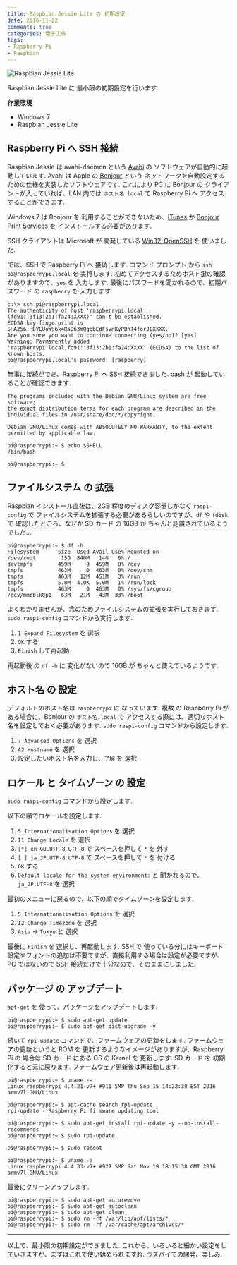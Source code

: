 ```yaml
---
title: Raspbian Jessie Lite の 初期設定
date: 2016-11-22
comments: true
categories: 電子工作
tags:
- Raspberry Pi
- Raspbian
---
```


![](/images/raspi/raspbian-jessie-lite/raspbian-jessie-lite.png "Raspbian Jessie Lite")

Raspbian Jessie Lite に 最小限の初期設定を行います.

**作業環境**
- Windows 7
- Raspbian Jessie Lite


## Raspberry Pi へ SSH 接続
Raspbian Jessie は avahi-daemon という [Avahi](http://avahi.org) の ソフトウェアが自動的に起動しています.
Avahi は Apple の [Bonjour](https://support.apple.com/ja-jp/bonjour) という ネットワークを自動設定するための仕様を実装したソフトウェアです. これにより PC に Bonjour の クライアントが入っていれば、LAN 内では `ホスト名.local` で Raspberry Pi へ アクセスすることができます.

Windows 7 は Bonjour を 利用することができないため、[iTunes](http://www.apple.com/jp/itunes/download) か [Bonjour Print Services](https://support.apple.com/kb/DL999) を インストールする必要があります.

SSH クライアントは Microsoft が 開発している [Win32-OpenSSH](https://github.com/PowerShell/Win32-OpenSSH/releases) を 使いました.

では、SSH で Raspberry Pi へ 接続します.
コマンド プロンプト から `ssh pi@raspberrypi.local` を 実行します.
初めてアクセスするためホスト鍵の確認がありますので、`yes` を 入力します.
最後にパスワードを聞かれるので、初期パスワード の `raspberry` を 入力します.
```
c:\> ssh pi@raspberrypi.local
The authenticity of host 'raspberrypi.local (fd91::3f13:2b1:fa24:XXXX)' can't be established.
ECDSA key fingerprint is SHA256:HDYEUoWS6x4RsD63mQgqbEdFsvnKyPBhT4forJCXXXX.
Are you sure you want to continue connecting (yes/no)? [yes]
Warning: Permanently added 'raspberrypi.local,fd91::3f13:2b1:fa24:XXXX' (ECDSA) to the list of known hosts.
pi@raspberrypi.local's password: [raspberry]
```

無事に接続ができ、Raspberry Pi へ SSH 接続できました. bash が 起動していることが確認できます.
```shell-session
The programs included with the Debian GNU/Linux system are free software;
the exact distribution terms for each program are described in the
individual files in /usr/share/doc/*/copyright.

Debian GNU/Linux comes with ABSOLUTELY NO WARRANTY, to the extent
permitted by applicable law.

pi@raspberrypi:~ $ echo $SHELL
/bin/bash

pi@raspberrypi:~ $
```


## ファイルシステム の 拡張
Raspbian インストール直後は、2GB 程度のディスク容量しかなく `raspi-config` で ファイルシステムを拡張する必要があるらしいのですが、`df` や `fdisk` で 確認したところ、なぜか SD カード の 16GB が ちゃんと認識されているようでした...
```shell-session
pi@raspberrypi:~ $ df -h
Filesystem      Size  Used Avail Use% Mounted on
/dev/root        15G  840M   14G   6% /
devtmpfs        459M     0  459M   0% /dev
tmpfs           463M     0  463M   0% /dev/shm
tmpfs           463M   12M  451M   3% /run
tmpfs           5.0M  4.0K  5.0M   1% /run/lock
tmpfs           463M     0  463M   0% /sys/fs/cgroup
/dev/mmcblk0p1   63M   21M   43M  33% /boot
```

よくわかりませんが、念のためファイルシステムの拡張を実行しておきます.
`sudo raspi-config` コマンドから実行します.
1. `1 Expand Filesystem` を 選択
2. `OK` する
3. `Finish` して再起動

再起動後 の `df -h` に 変化がないので 16GB が ちゃんと使えているようです.


## ホスト名 の 設定
デフォルトのホスト名は `raspberrypi` に なっています. 複数 の Raspberry Pi が ある場合に、Bonjour の `ホスト名.local` で アクセスする際には、適切なホスト名を設定しておく必要があります.
`sudo raspi-config` コマンドから設定します.
1. `7 Advanced Options` を 選択
2. `A2 Hostname` を 選択
3. 設定したいホスト名を入力し、`了解` を 選択


## ロケール と タイムゾーン の 設定
`sudo raspi-config` コマンドから設定します.


以下の順でロケールを設定します.
1. `5 Internationalisation Options` を 選択
2. `I1 Change Locale` を 選択
3. `[*] en_GB.UTF-8 UTF-8` で スペースを押して `*` を 外す
4. `[ ] ja_JP.UTF-8 UTF-8` で スペースを押して `*` を 付ける
5. `OK` する
6. `Default locale for the system environment:` と 聞かれるので、`ja_JP.UTF-8` を 選択

最初のメニューに戻るので、以下の順でタイムゾーンを設定します.
1. `5 Internationalisation Options` を 選択
2. `I2 Change Timezone` を 選択
3. `Asia` → `Tokyo` と 選択

最後に `Finish` を 選択し、再起動します.
SSH で 使っている分にはキーボード設定やフォントの追加は不要ですが、直接利用する場合は設定が必要ですが、PC ではないので SSH 接続だけで十分なので、そのままにしました.


## パッケージ の アップデート
`apt-get` を 使って、パッケージをアップデートします.
```shell-session
pi@raspberrypi:~ $ sudo apt-get update
pi@raspberrypi:~ $ sudo apt-get dist-upgrade -y
```

続いて `rpi-update` コマンドで、ファームウェアの更新をします. ファームウェアの更新というと ROM を 更新するようなイメージがありますが、Raspberry Pi の 場合は SD カード にある OS の Kernel を 更新します. SD カード を 初期化すると元に戻ります. ファームウェア更新後は再起動します.
```shell-session
pi@raspberrypi:~ $ uname -a
Linux raspberrypi 4.4.21-v7+ #911 SMP Thu Sep 15 14:22:38 BST 2016 armv7l GNU/Linux

pi@raspberrypi:~ $ apt-cache search rpi-update
rpi-update - Raspberry Pi firmware updating tool

pi@raspberrypi:~ $ sudo apt-get install rpi-update -y --no-install-recommends
pi@raspberrypi:~ $ sudo rpi-update

pi@raspberrypi:~ $ sudo reboot

pi@raspberrypi:~ $ uname -a
Linux raspberrypi 4.4.33-v7+ #927 SMP Sat Nov 19 18:15:38 GMT 2016 armv7l GNU/Linux
```

最後にクリーンアップします.
```shell-session
pi@raspberrypi:~ $ sudo apt-get autoremove
pi@raspberrypi:~ $ sudo apt-get autoclean
pi@raspberrypi:~ $ sudo apt-get clean
pi@raspberrypi:~ $ sudo rm -rf /var/lib/apt/lists/*
pi@raspberrypi:~ $ sudo rm -rf /var/cache/apt/archives/*
```



- - - -
以上で、最小限の初期設定ができました. これから、いろいろと細かい設定をしていきますが、まずはこれで使い始められますね. ラズパイでの開発、楽しみ.
